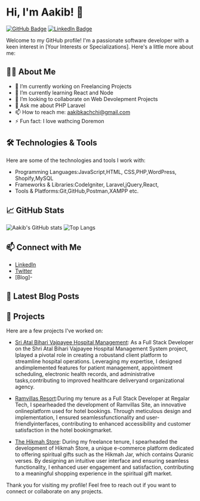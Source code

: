 # Hi, I'm Aakib! 👋

[![GitHub Badge](https://img.shields.io/badge/-GitHub-000?style=flat&logo=github&logoColor=white&link=https://github.com/aakib291)](https://github.com/aakib291)
[![LinkedIn Badge](https://img.shields.io/badge/-LinkedIn-blue?style=flat&logo=Linkedin&logoColor=white&link=https://www.linkedin.com/in/aakib-kachchhi-644880249/)](https://www.linkedin.com/in/your-linkedin-profile)

Welcome to my GitHub profile! I'm a passionate software developer with a keen interest in [Your Interests or Specializations]. Here's a little more about me:

## 👨‍💻 About Me

- 🔭 I’m currently working on Freelancing Projects
- 🌱 I’m currently learning React and Node
- 👯 I’m looking to collaborate on Web Devolepment Projects
- 💬 Ask me about PHP Laravel
- 📫 How to reach me: aakibkachchi@gmail.com
- ⚡ Fun fact: I love wathcing Doremon

## 🛠️ Technologies & Tools

Here are some of the technologies and tools I work with:

- Programming Languages:JavaScript,HTML, CSS,PHP,WordPress, Shopify,MySQL
- Frameworks & Libraries:CodeIgniter, Laravel,jQuery,React,
- Tools & Platforms:Git,GitHub,Postman,XAMPP etc.

## 📈 GitHub Stats

![Aakib's GitHub stats](https://github-readme-stats.vercel.app/api?username=aakib291&show_icons=true&theme=radical)
![Top Langs](https://github-readme-stats.vercel.app/api/top-langs/?username=aakib291&layout=compact&theme=radical)

## 📫 Connect with Me

- [LinkedIn](https://www.linkedin.com/in/aakib-kachchhi-644880249/)
- [Twitter](https://x.com/KachchhiAakib?t=RNEVr_gEk0LWRZH_wm7zwg&s=08)
- [Blog]-

## 📝 Latest Blog Posts

<!-- BLOG-POST-LIST:START -->
<!-- - [Your Blog Post Title](Your Blog Post Link)
- [Your Blog Post Title](Your Blog Post Link) -->
<!-- BLOG-POST-LIST:END -->

## 🌟 Projects

Here are a few projects I've worked on:

- [Sri Atal Bihari Vajpayee Hospital Management](https://abvh.vanburentech.com/site/userlogin): As a Full Stack Developer on the Shri Atal Bihari Vajpayee Hospital Management System project, Iplayed a pivotal role in creating a robustand client platform to streamline hospital operations. Leveraging my expertise, I designed andimplemented features for patient
management, appointment scheduling, electronic health records, and administrative tasks,contributing to improved healthcare deliveryand organizational agency.

- [Ramvillas Resort](https://theramvilas.com/):During my tenure as a Full Stack Developer at Regalar Tech, I spearheaded the development of Ramvillas Site, an innovative onlineplatform used for hotel bookings. Through meticulous design and implementation, I ensured seamlessfunctionality and user-friendlyinterfaces, contributing to enhanced accessibility and customer satisfaction in the hotel bookingmarket.

- [The Hikmah Store](https://hikmahstore.in/products/the-hikmah-jar%E2%84%A2): During my freelance tenure, I spearheaded the development of Hikmah Store, a unique e-commerce platform dedicated to offering spiritual gifts such as the Hikmah Jar, which contains Quranic verses. By designing an intuitive user interface and ensuring seamless functionality, I enhanced user engagement and satisfaction, contributing to a meaningful shopping experience in the spiritual gift market.

Thank you for visiting my profile! Feel free to reach out if you want to connect or collaborate on any projects.